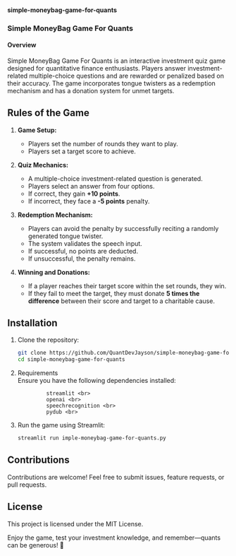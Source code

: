 #### simple-moneybag-game-for-quants

### Simple MoneyBag Game For Quants

#### Overview
Simple MoneyBag Game For Quants is an interactive investment quiz game designed for quantitative finance enthusiasts. Players answer investment-related multiple-choice questions and are rewarded or penalized based on their accuracy. The game incorporates tongue twisters as a redemption mechanism and has a donation system for unmet targets.

## Rules of the Game
1. **Game Setup:**
   - Players set the number of rounds they want to play.<br>
   - Players set a target score to achieve.<br>

2. **Quiz Mechanics:**
   - A multiple-choice investment-related question is generated.<br>
   - Players select an answer from four options.<br>
   - If correct, they gain **+10 points**.<br>
   - If incorrect, they face a **-5 points** penalty.<br>

3. **Redemption Mechanism:**
   - Players can avoid the penalty by successfully reciting a randomly generated tongue twister.<br>
   - The system validates the speech input.<br>
   - If successful, no points are deducted.<br>
   - If unsuccessful, the penalty remains.<br>

4. **Winning and Donations:**
   - If a player reaches their target score within the set rounds, they win.<br>
   - If they fail to meet the target, they must donate **5 times the difference** between their score and target to a charitable cause.<br>

## Installation
1. Clone the repository:<br>
   ```bash
   git clone https://github.com/QuantDevJayson/simple-moneybag-game-for-quants.git 
   cd simple-moneybag-game-for-quants
   ```
2. Requirements<br>
   Ensure you have the following dependencies installed:<br>
   ```
            streamlit <br>
            openai <br>
            speechrecognition <br>
            pydub <br>
   ```
5. Run the game using Streamlit:<br>
   ```bash
   streamlit run imple-moneybag-game-for-quants.py
   ```

## Contributions
Contributions are welcome! Feel free to submit issues, feature requests, or pull requests.<br>

## License
This project is licensed under the MIT License.

Enjoy the game, test your investment knowledge, and remember—quants can be generous! 🎉

